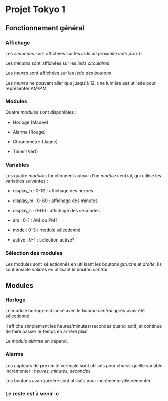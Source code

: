 # Projet Tokyo 1



## Fonctionnement général

### Affichage

Les *secondes* sont affichées sur les *leds de proximité leds.prox.h*

Les *minutes* sont affichées sur les *leds circulaires*

Les *heures* sont affichées sur les *leds des boutons*

Les *heures* ne pouvant aller que jusqu'à 12, une lumière est utilisée pour représenter AM/PM

### Modules

Quatre *modules* sont disponibles :

- Horloge (Mauve)

- Alarme (Rouge)

- Chronomètre (Jaune)

- Timer (Vert)

### Variables

Les quatre *modules* fonctionnent autour d'un *module* central, qui utilise les variables suivantes : 

- display_h : 0-12 : affichage des heures

- display_m : 0-60 : affichage des minutes

- display_s : 0-60 : affichage des secondes

- am : 0-1 : AM ou PM?

- mode : 0-3 :  module sélectionné

- active : 0-1 : sélection active? 

### Sélection des modules

Les modules sont sélectionnés en utilisant les boutons *gauche* et *droite*. Ils sont ensuite validés en utilisant le bouton *central*

## Modules

### Horloge
  
Le module horloge est lancé avec le *bouton central* après avoir été sélectionné. 

Il affiche simplement les heures/minutes/secondes quand actif, et continue de faire passer le temps en arrière plan.

Le *module alarme* en dépend.

### Alarme

Les capteurs de proximité verticale sont utilisés pour choisir quelle variable incrémenter : *heures, minutes, secondes.*

Les boutons avant/arrière sont utilisés pour incrémenter/décrémenter. 

### Le reste est à venir :c
